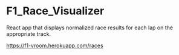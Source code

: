 # F1_Race_Visualizer
React app that displays normalized race results for each lap on the appropriate track.

https://f1-vroom.herokuapp.com/races
